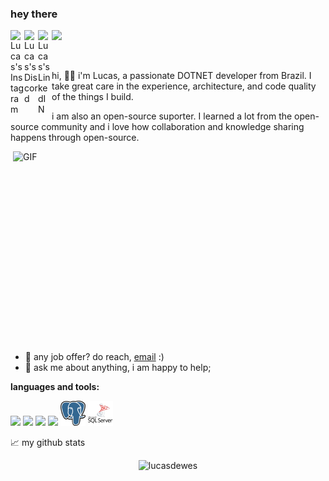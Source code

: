 ### hey there 
<a href="https://www.instagram.com/lucas_dewes/">
  <img align="left" alt="Lucas's Instagram" width="22px" src="https://raw.githubusercontent.com/hussainweb/hussainweb/main/icons/instagram.png" />
</a>
<a href="https://discord.gg/KUpenUghVh">
  <img align="left" alt="Lucas's Discord" width="22px" src="https://raw.githubusercontent.com/peterthehan/peterthehan/master/assets/discord.svg" />
</a>
<a href="https://www.linkedin.com/in/lucas-dewes-9aa93b130/">
  <img align="left" alt="Lucas's LinkedIN" width="22px" src="https://raw.githubusercontent.com/peterthehan/peterthehan/master/assets/linkedin.svg" />
</a>

![](https://visitor-badge.glitch.me/badge?page_id=lucasdewes.lucasdewes)

<br />

hi, 👨‍💻 i'm Lucas, a passionate DOTNET developer from Brazil. I take great care in the experience, architecture, and code quality of the things I build.

i am also an open-source suporter. I learned a lot from the open-source community and i love how collaboration and knowledge sharing happens through open-source.

  <img align="right" alt="GIF" src="https://github.com/lucasdewes/lucasdewes/blob/master/code.gif?raw=true" width="500" height="320" />
  
- 💼 any job offer? do reach, [email](mailto:dewes81@gmail.com) :)
- 💬 ask me about anything, i am happy to help;

**languages and tools:**  

<code><img height="40" src="https://visualstudio.microsoft.com/wp-content/uploads/2021/10/Product-Icon.svg"></code>
<code><img height="40" src="https://raw.githubusercontent.com/jmnote/z-icons/master/svg/csharp.svg"></code>
<code><img height="40" src="https://raw.githubusercontent.com/jmnote/z-icons/master/svg/python.svg"></code>
<code><img height="40" src="https://github.githubassets.com/images/modules/logos_page/GitHub-Mark.png"></code>
<code><img height="40" src="https://raw.githubusercontent.com/github/explore/80688e429a7d4ef2fca1e82350fe8e3517d3494d/topics/postgresql/postgresql.png"></code>
<code><img height="40" src="https://raw.githubusercontent.com/github/explore/96943574ba0c0340ba6ea1e6f768e9abe43e34e1/topics/sql-server/sql-server.png"></code>


📈 my github stats

<p align="center"> <img src="https://github-readme-stats.vercel.app/api?username=lucasdewes&show=reviews,discussions_started,discussions_answered&show_icons=true&theme=radical&count_private=true" alt="lucasdewes" />
